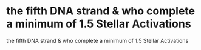 # the fifth DNA strand & who complete a minimum of 1.5 Stellar Activations

the fifth DNA strand & who complete a minimum of 1.5 Stellar Activations